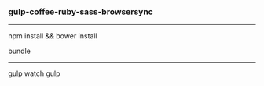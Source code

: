 ### gulp-coffee-ruby-sass-browsersync
---
npm install && bower install

bundle

----

gulp watch
gulp

